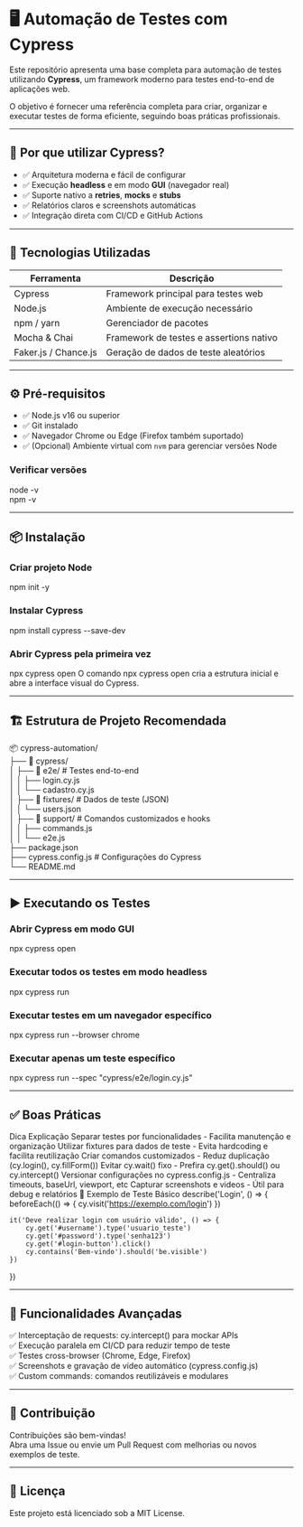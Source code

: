 # 🖥️ Automação de Testes com Cypress

Este repositório apresenta uma base completa para automação de testes utilizando **Cypress**, um framework moderno para testes end-to-end de aplicações web.  

O objetivo é fornecer uma referência completa para criar, organizar e executar testes de forma eficiente, seguindo boas práticas profissionais.

---

## 🚀 Por que utilizar Cypress?

- ✅ Arquitetura moderna e fácil de configurar
- ✅ Execução **headless** e em modo **GUI** (navegador real)
- ✅ Suporte nativo a **retries**, **mocks** e **stubs**
- ✅ Relatórios claros e screenshots automáticas
- ✅ Integração direta com CI/CD e GitHub Actions

---

## 🧰 Tecnologias Utilizadas

| Ferramenta           | Descrição                                  |
|---------------------|--------------------------------------------|
| Cypress             | Framework principal para testes web       |
| Node.js             | Ambiente de execução necessário           |
| npm / yarn          | Gerenciador de pacotes                     |
| Mocha & Chai        | Framework de testes e assertions nativo   |
| Faker.js / Chance.js| Geração de dados de teste aleatórios       |

---

## ⚙️ Pré-requisitos

- ✅ Node.js v16 ou superior  
- ✅ Git instalado  
- ✅ Navegador Chrome ou Edge (Firefox também suportado)  
- ✅ (Opcional) Ambiente virtual com `nvm` para gerenciar versões Node


### Verificar versões
node -v  
npm -v

---

## 📦 Instalação
### Criar projeto Node
npm init -y

### Instalar Cypress
npm install cypress --save-dev

### Abrir Cypress pela primeira vez
npx cypress open
O comando npx cypress open cria a estrutura inicial e abre a interface visual do Cypress.

---

## 🏗 Estrutura de Projeto Recomendada
📦 cypress-automation/  
├── 📁 cypress/  
│   ├── 📁 e2e/                # Testes end-to-end  
│   │   ├── login.cy.js  
│   │   └── cadastro.cy.js  
│   ├── 📁 fixtures/           # Dados de teste (JSON)  
│   │   └── users.json  
│   ├── 📁 support/            # Comandos customizados e hooks  
│   │   ├── commands.js  
│   │   └── e2e.js  
├── package.json  
├── cypress.config.js          # Configurações do Cypress  
└── README.md  

---

## ▶️ Executando os Testes
### Abrir Cypress em modo GUI
npx cypress open

### Executar todos os testes em modo headless
npx cypress run

### Executar testes em um navegador específico
npx cypress run --browser chrome

### Executar apenas um teste específico
npx cypress run --spec "cypress/e2e/login.cy.js"

---

## ✅ Boas Práticas
Dica	Explicação
Separar testes por funcionalidades - Facilita manutenção e organização
Utilizar fixtures para dados de teste - Evita hardcoding e facilita reutilização
Criar comandos customizados - Reduz duplicação (cy.login(), cy.fillForm())
Evitar cy.wait() fixo - Prefira cy.get().should() ou cy.intercept()
Versionar configurações no cypress.config.js - Centraliza timeouts, baseUrl, viewport, etc
Capturar screenshots e videos - Útil para debug e relatórios
🔎 Exemplo de Teste Básico
describe('Login', () => {
    beforeEach(() => {
        cy.visit('https://exemplo.com/login')
    })

    it('Deve realizar login com usuário válido', () => {
        cy.get('#username').type('usuario_teste')
        cy.get('#password').type('senha123')
        cy.get('#login-button').click()
        cy.contains('Bem-vindo').should('be.visible')
    })
})

---

## 🔮 Funcionalidades Avançadas

✅ Interceptação de requests: cy.intercept() para mockar APIs  
✅ Execução paralela em CI/CD para reduzir tempo de teste  
✅ Testes cross-browser (Chrome, Edge, Firefox)  
✅ Screenshots e gravação de vídeo automático (cypress.config.js)  
✅ Custom commands: comandos reutilizáveis e modulares  

---

## 🤝 Contribuição

Contribuições são bem-vindas!  
Abra uma Issue ou envie um Pull Request com melhorias ou novos exemplos de teste.  

---

## 📄 Licença

Este projeto está licenciado sob a MIT License.





